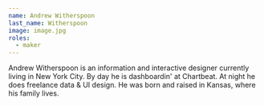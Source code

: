 ```yaml
---
name: Andrew Witherspoon
last_name: Witherspoon
image: image.jpg
roles:
  - maker
---
```

Andrew Witherspoon is an information and interactive designer currently living in New York City. By day he is dashboardin' at Chartbeat. At night he does freelance data & UI design. He was born and raised in Kansas, where his family lives.
